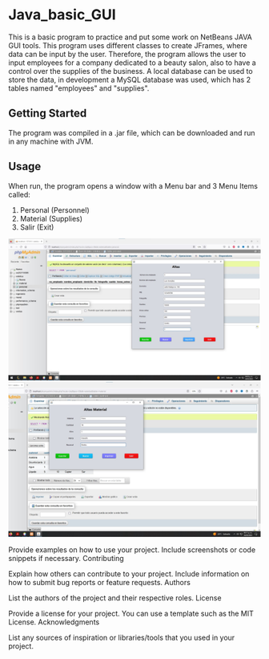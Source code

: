 # Java_basic_GUI

This is a basic program to practice and put some work on NetBeans JAVA GUI tools. 
This program uses different classes to create JFrames, where data can be input by the user. 
Therefore, the program allows the user to input employees for a company dedicated to a beauty salon, also to have a control over the supplies of the business.
A local database can be used to store the data, in development a MySQL database was used, which has 2 tables named "employees" and "supplies".


## Getting Started

The program was compiled in a .jar file, which can be downloaded and run in any machine with JVM.


## Usage
When run, the program opens a window with a Menu bar and 3 Menu Items called:
1. Personal (Personnel)
2. Material (Supplies)
3. Salir (Exit)

![Alt Text](/images/29.jpg)
![Alt Text](/images/31.jpg)


Provide examples on how to use your project. Include screenshots or code snippets if necessary.
Contributing

Explain how others can contribute to your project. Include information on how to submit bug reports or feature requests.
Authors

List the authors of the project and their respective roles.
License

Provide a license for your project. You can use a template such as the MIT License.
Acknowledgments

List any sources of inspiration or libraries/tools that you used in your project.
